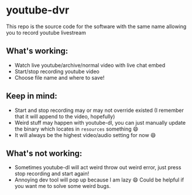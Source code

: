 # youtube-dvr
This repo is the source code for the software with the same name allowing you to record youtube livestream

## What's working:
- Watch live youtube/archive/normal video with live chat embed
- Start/stop recording youtube video
- Choose file name and where to save!

## Keep in mind:
- Start and stop recording may or may not override existed (I remember that it will append to the video, hopefully)
- Weird stuff may happen with youtube-dl, you can just manually update the binary which locates in `resources` something 😄 
- It will always be the highest video/audio setting for now 😄

## What's not working:
- Sometimes youtube-dl will act weird throw out weird error, just press stop recording and start again!
- Annoying dev tool will pop up because I am lazy 😄 Could be helpful if you want me to solve some weird bugs. 
